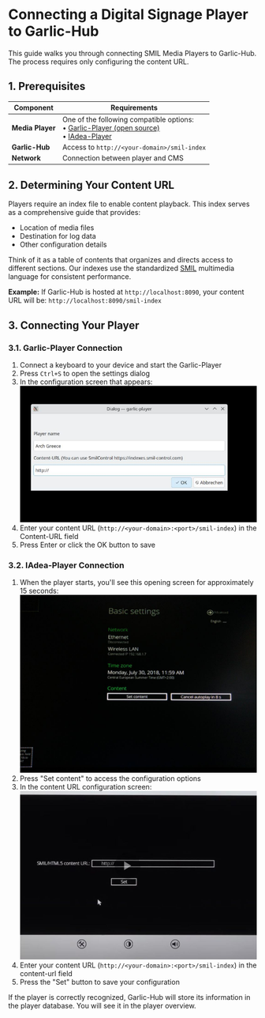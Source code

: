 # Connecting a Digital Signage Player to Garlic-Hub

This guide walks you through connecting SMIL Media Players to Garlic-Hub. The process requires only configuring the content URL.

## 1. Prerequisites

| Component | Requirements |
|-----------|--------------|
| **Media Player** | One of the following compatible options:<br>• [Garlic-Player (open source)](https://garlic-player.com/garlic-player/downloads)<br>• [IAdea-Player](https://iadea.com) |
| **Garlic-Hub** | Access to `http://<your-domain>/smil-index` |
| **Network** | Connection between player and CMS |

## 2. Determining Your Content URL

Players require an index file to enable content playback. This index serves as a comprehensive guide that provides:
- Location of media files
- Destination for log data
- Other configuration details

Think of it as a table of contents that organizes and directs access to different sections. Our indexes use the standardized [SMIL](https://www.w3.org/TR/SMIL3/) multimedia language for consistent performance.

**Example:**
If Garlic-Hub is hosted at `http://localhost:8090`, your content URL will be: `http://localhost:8090/smil-index`

## 3. Connecting Your Player

### 3.1. Garlic-Player Connection

1. Connect a keyboard to your device and start the Garlic-Player
2. Press `Ctrl+S` to open the settings dialog
3. In the configuration screen that appears:
   ![Garlic Player configuration screen](images/garlic-content-url.jpg)
4. Enter your content URL (`http://<your-domain>:<port>/smil-index`) in the Content-URL field
5. Press Enter or click the OK button to save

### 3.2. IAdea-Player Connection

1. When the player starts, you'll see this opening screen for approximately 15 seconds:
   ![IAdea player startup screen](images/iadea-start-screen.jpg)
2. Press "Set content" to access the configuration options
3. In the content URL configuration screen:
   ![IAdea content URL configuration](images/iadea-content-url.jpg)
4. Enter your content URL (`http://<your-domain>:<port>/smil-index`) in the content-url field
5. Press the "Set" button to save your configuration

If the player is correctly recognized, Garlic-Hub will store its information in the player database. You will see it in the player overview. 